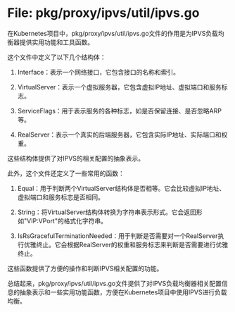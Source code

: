 # File: pkg/proxy/ipvs/util/ipvs.go

在Kubernetes项目中，pkg/proxy/ipvs/util/ipvs.go文件的作用是为IPVS负载均衡器提供实用功能和工具函数。

这个文件中定义了以下几个结构体：

1. Interface：表示一个网络接口，它包含接口的名称和索引。

2. VirtualServer：表示一个虚拟服务器，它包含虚拟IP地址、虚拟端口和服务标志。

3. ServiceFlags：用于表示服务的各种标志，如是否保留连接、是否忽略ARP等。

4. RealServer：表示一个真实的后端服务器，它包含实际IP地址、实际端口和权重。

这些结构体提供了对IPVS的相关配置的抽象表示。

此外，这个文件还定义了一些常用的函数：

1. Equal：用于判断两个VirtualServer结构体是否相等。它会比较虚拟IP地址、虚拟端口和服务标志是否相同。

2. String：将VirtualServer结构体转换为字符串表示形式。它会返回形如"VIP:VPort"的格式化字符串。

3. IsRsGracefulTerminationNeeded：用于判断是否需要对一个RealServer执行优雅终止。它会根据RealServer的权重和服务标志来判断是否需要进行优雅终止。

这些函数提供了方便的操作和判断IPVS相关配置的功能。

总结起来，pkg/proxy/ipvs/util/ipvs.go文件提供了对IPVS负载均衡器相关配置信息的抽象表示和一些实用功能函数，方便在Kubernetes项目中使用IPVS进行负载均衡。

